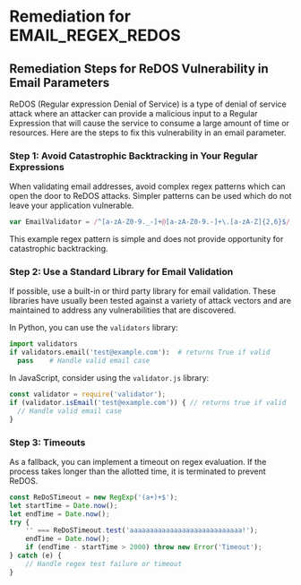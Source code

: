 # Remediation for EMAIL_REGEX_REDOS

## Remediation Steps for ReDOS Vulnerability in Email Parameters

ReDOS (Regular expression Denial of Service) is a type of denial of service attack where an attacker can provide a malicious input to a Regular Expression that will cause the service to consume a large amount of time or resources. Here are the steps to fix this vulnerability in an email parameter.

### Step 1: Avoid Catastrophic Backtracking in Your Regular Expressions
When validating email addresses, avoid complex regex patterns which can open the door to ReDOS attacks. Simpler patterns can be used which do not leave your application vulnerable.

```javascript
var EmailValidator = /^[a-zA-Z0-9._-]+@[a-zA-Z0-9.-]+\.[a-zA-Z]{2,6}$/;
```
This example regex pattern is simple and does not provide opportunity for catastrophic backtracking.

### Step 2: Use a Standard Library for Email Validation
If possible, use a built-in or third party library for email validation. These libraries have usually been tested against a variety of attack vectors and are maintained to address any vulnerabilities that are discovered.

In Python, you can use the `validators` library:

```python
import validators
if validators.email('test@example.com'):  # returns True if valid
  pass    # Handle valid email case
```

In JavaScript, consider using the `validator.js` library:

```javascript
const validator = require('validator');
if (validator.isEmail('test@example.com')) { // returns true if valid
  // Handle valid email case
}

```

### Step 3: Timeouts
As a fallback, you can implement a timeout on regex evaluation. If the process takes longer than the allotted time, it is terminated to prevent ReDOS.

```javascript
const ReDoSTimeout = new RegExp('(a+)+$');
let startTime = Date.now();
let endTime = Date.now();
try {
    '' === ReDoSTimeout.test('aaaaaaaaaaaaaaaaaaaaaaaaaaaa!');
    endTime = Date.now();
    if (endTime - startTime > 2000) throw new Error('Timeout');
} catch (e) {
    // Handle regex test failure or timeout
}
```